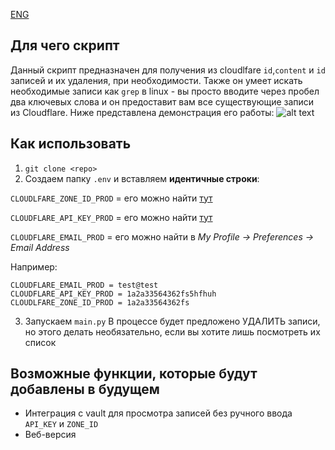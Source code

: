 [ENG](README_eng.md)

## Для чего скрипт

Данный скрипт предназначен для получения из cloudlfare `id`,`content` и `id` записей и их удаления, при необходимости.
Также он умеет искать необходимые записи как `grep` в linux - вы просто вводите через пробел два ключевых слова и он предоставит вам все существующие записи из Cloudflare.
Ниже представлена демонстрация его работы:
![alt text](<2024-12-26 10-31-31.gif>)

## Как использовать

1. `git clone <repo>`
2. Создаем папку `.env` и вставляем **идентичные строки**:

`CLOUDLFARE_ZONE_ID_PROD` = его можно найти [тут](https://developers.cloudflare.com/fundamentals/setup/find-account-and-zone-ids/)

`CLOUDFLARE_API_KEY_PROD` = его можно найти [тут](https://developers.cloudflare.com/fundamentals/api/get-started/keys/)

`CLOUDFLARE_EMAIL_PROD` = его можно найти в _My Profile -> Preferences -> Email Address_

Например:

```
CLOUDFLARE_EMAIL_PROD = test@test
CLOUDFLARE_API_KEY_PROD = 1a2a33564362fs5hfhuh
CLOUDLFARE_ZONE_ID_PROD = 1a2a33564362fs
```

3. Запускаем `main.py`
   В процессе будет предложено УДАЛИТЬ записи, но этого делать необязательно, если вы хотите лишь посмотреть их список

## Возможные функции, которые будут добавлены в будущем

- Интеграция с vault для просмотра записей без ручного ввода `API_KEY` и `ZONE_ID`
- Веб-версия
